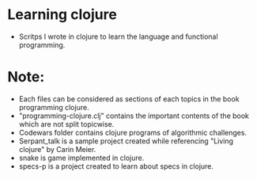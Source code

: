 # Learning clojure
 - Scritps I wrote in clojure to learn the language and functional programming.

# Note:
 - Each files can be considered as sections of each topics in the book programming clojure.
 - "programming-clojure.clj" contains the important contents of the book which are not split topicwise.
 - Codewars folder contains clojure programs of algorithmic challenges.
 - Serpant_talk is a sample project created while referencing "Living clojure" by Carin Meier.
 - snake is game implemented in clojure.
 - specs-p is a project created to learn about specs in clojure.
